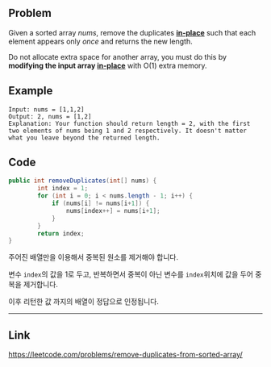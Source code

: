 ## Problem

Given a sorted array *nums*, remove the duplicates **[in-place](https://en.wikipedia.org/wiki/In-place_algorithm)** such that each element appears only *once* and returns the new length.

Do not allocate extra space for another array, you must do this by **modifying the input array [in-place](https://en.wikipedia.org/wiki/In-place_algorithm)** with O(1) extra memory.

## Example

```
Input: nums = [1,1,2]
Output: 2, nums = [1,2]
Explanation: Your function should return length = 2, with the first two elements of nums being 1 and 2 respectively. It doesn't matter what you leave beyond the returned length.
```

## Code

```java
public int removeDuplicates(int[] nums) {
        int index = 1;
        for (int i = 0; i < nums.length - 1; i++) {
            if (nums[i] != nums[i+1]) {
                nums[index++] = nums[i+1];
            }
        }
        return index;
}
```

주어진 배열만을 이용해서 중복된 원소를 제거해야 합니다.

변수 `index`의 값을 1로 두고, 반복하면서 중복이 아닌 변수를 `index`위치에 값을 두어 중복을 제거합니다.

이후 리턴한 값 까지의 배열이 정답으로 인정됩니다.

------

## Link

https://leetcode.com/problems/remove-duplicates-from-sorted-array/